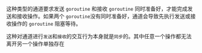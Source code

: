 这种类型的通道要求发送 `goroutine` 和接收 `goroutine` 同时准备好，才能完成发送和接收操作。如果两个 `goroutine`没有同时准备好，通道会导致先执行发送或接收操作的 `goroutine` 阻塞等待。

这种对通道进行`发送`和`接收`的交互行为本身就是`同步`的。其中任意一个操作都无法离开另一个操作单独存在







